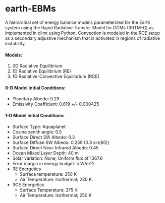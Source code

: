 # earth-EBMs
A hierarchial set of energy balance models parameterized for the Earth system using the Rapid Radiative Transfer Model for GCMs (RRTM-G) as implemented in climt using Python. Convection is modeled in the RCE setup as a secondary adjustive mechanism that is activated in regions of radiative instability.

#### Models:

1) 0D Radiative Equilibrium   
2) 1D Radiative Equilibrium (RE)
3) 1D Radiative-Convective Equilibrium (RCE)

#### 0-D Model Initial Conditions:
- Planetary Albedo: 0.29
- Emissivity Coefficient: 0.619 +/- 0.000425

#### 1-D Model Initial Conditions:
- Surface Type: Aquaplanet
- Cosine zenith angle: 0.5
- Surface Direct SW Albedo: 0.3
- Surface Diffuse SW Albedo: 0.259 (0.3 sin(60))
- Surface Direct Near-Infrared Albedo: 0.45
- Ocean Mixed Layer Depth: 40 m
- Solar variation: None; Uniform flux of 1367.6
- Error margin in energy budget: 5 W/m^2.
- RE Energetics
  - Surface temperature: 250 K
  - Air Temperature: Isothermal; 230 K.
- RCE Energetics
  - Surface Temperature: 275 K
  - Air Temperature: Isothermal; 250 K  

